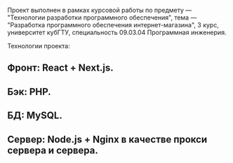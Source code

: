 Проект выполнен в рамках курсовой работы по предмету — "Технологии разработки программного обеспечения", тема — "Разработка программного обеспечения интернет-магазина", 3 курс, университет кубГТУ, специальность 09.03.04 Программная инженерия.
  
Технологии проекта:
  ## Фронт: React + Next.js.
  ## Бэк: PHP.
  ## БД: MySQL.
  ## Сервер: Node.js + Nginx в качестве прокси сервера и сервера.
